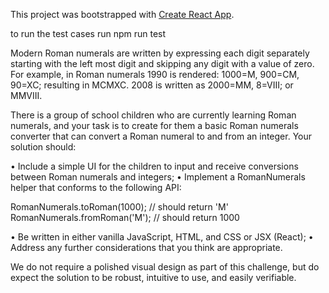This project was bootstrapped with [Create React App](https://github.com/facebook/create-react-app).

to run the test cases run npm run test

Modern Roman numerals are written by expressing each digit separately starting with the left most digit and skipping any digit with a value of zero. For example, in Roman numerals 1990 is rendered: 1000=M, 900=CM, 90=XC; resulting in MCMXC. 2008 is written as 2000=MM, 8=VIII; or MMVIII.

There is a group of school children who are currently learning Roman numerals, and your task is to create for them a basic Roman numerals converter that can convert a Roman numeral to and from an integer. Your solution should:

• Include a simple UI for the children to input and receive conversions between Roman numerals and integers;
• Implement a RomanNumerals helper that conforms to the following API:

RomanNumerals.toRoman(1000); // should return 'M'
RomanNumerals.fromRoman('M'); // should return 1000

• Be written in either vanilla JavaScript, HTML, and CSS or JSX (React);
• Address any further considerations that you think are appropriate.

We do not require a polished visual design as part of this challenge, but do expect the solution to be robust, intuitive to use, and easily verifiable.